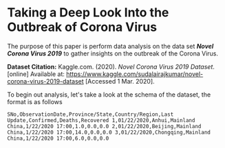 
# Taking a Deep Look Into the Outbreak of Corona Virus
The purpose of this paper is perform data analysis on the data set ***Novel Corona Virus 2019*** to gather insights on the outbreak of the Corona Virus.

**Dataset Citation:**
Kaggle.com. (2020). _Novel Corona Virus 2019 Dataset_. [online] Available at: https://www.kaggle.com/sudalairajkumar/novel-corona-virus-2019-dataset [Accessed 1 Mar. 2020].

To begin out analysis, let's take a look at the schema of the dataset, the format is as follows

	
`
SNo,ObservationDate,Province/State,Country/Region,Last Update,Confirmed,Deaths,Recovered
1,01/22/2020,Anhui,Mainland China,1/22/2020 17:00,1.0,0.0,0.0
2,01/22/2020,Beijing,Mainland China,1/22/2020 17:00,14.0,0.0,0.0
3,01/22/2020,Chongqing,Mainland China,1/22/2020 17:00,6.0,0.0,0.0
`
<!--stackedit_data:
eyJoaXN0b3J5IjpbNDg5ODY1Njc3LDkyMDI0MTM3NywxMDU3MD
c4Njc3XX0=
-->